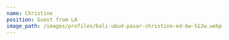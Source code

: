 ```yaml
---
name: Christine
position: Guest from LA
image_path: /images/profiles/bali-ubud-pasar-christine-ed-bw-512w.webp
---
```

